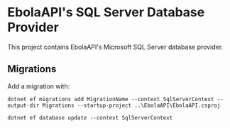 ﻿# EbolaAPI's SQL Server Database Provider

This project contains EbolaAPI's Microsoft SQL Server database provider.

## Migrations

Add a migration with:

```
dotnet ef migrations add MigrationName --context SqlServerContext --output-dir Migrations --startup-project ..\EbolaAPI\EbolaAPI.csproj

dotnet ef database update --context SqlServerContext
```
